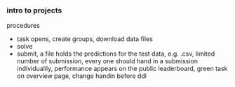 ### intro to projects

procedures
- task opens, create groups, download data files
- solve
- submit, a file holds the predictions for the test data, e.g. .csv, limited number of submission, every one should hand in a submission individualily, performance appears on the public leaderboard, green task on overview page, change handin before ddl